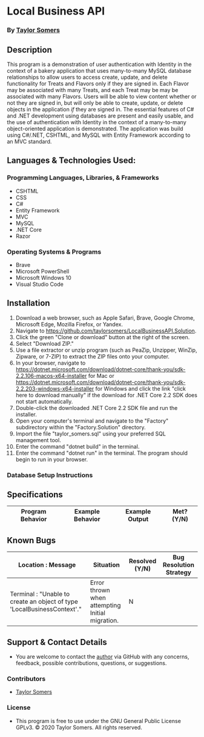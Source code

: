 # Local Business API

  ### By [Taylor Somers](https://github.com/taylorsomers/)

## Description

  This program is a demonstration of user authentication with Identity in the context of a bakery application that uses many-to-many MySQL database relationships to allow users to access create, update, and delete functionality for Treats and Flavors only if they are signed in. Each Flavor may be associated with many Treats, and each Treat may be may be associated with many Flavors. Users will be able to view content whether or not they are signed in, but will only be able to create, update, or delete objects in the application *if* they are signed in. The essential features of C# and .NET development using databases are present and easily usable, and the use of authentication with Identity in the context of a many-to-many object-oriented application is demonstrated. The application was build using C#/.NET, CSHTML, and MySQL with Entity Framework according to an MVC standard.


## Languages & Technologies Used:

  ### Programming Languages, Libraries, & Frameworks
  * CSHTML
  * CSS
  * C#
  * Entity Framework
  * MVC
  * MySQL
  * .NET Core
  * Razor

  ### Operating Systems & Programs
  * Brave
  * Microsoft PowerShell
  * Microsoft Windows 10
  * Visual Studio Code

## Installation

  1.  Download a web browser, such as Apple Safari, Brave, Google Chrome, Microsoft Edge, Mozilla Firefox, or Yandex.
  2.  Navigate to https://github.com/taylorsomers/LocalBusinessAPI.Solution.
  3.  Click the green "Clone or download" button at the right of the screen.
  4.  Select "Download ZIP."
  5.  Use a file extractor or unzip program (such as PeaZip, Unzipper, WinZip, Zipware, or 7-ZIP) to extract the ZIP files onto your computer.
  6.  In your browser, navigate to https://dotnet.microsoft.com/download/dotnet-core/thank-you/sdk-2.2.106-macos-x64-installer for Mac or https://dotnet.microsoft.com/download/dotnet-core/thank-you/sdk-2.2.203-windows-x64-installer for Windows and click the link "click here to download manually" if the download for .NET Core 2.2 SDK does not start automatically.
  7.  Double-click the downloaded .NET Core 2.2 SDK file and run the installer.
  8.  Open your computer's terminal and navigate to the "Factory" subdirectory within the "Factory.Solution" directory.
  9.  Import the file "taylor_somers.sql" using your preferred SQL management tool.
  10. Enter the command "dotnet build" in the terminal.
  11. Enter the command "dotnet run" in the terminal. The program should begin to run in your browser.

  ### Database Setup Instructions



## Specifications

  | Program Behavior | Example Behavior | Example Output | Met? (Y/N) |
  | ----------- | ----------- | ----------- | ----------- |
  


## Known Bugs

| Location : Message |  Situation  | Resolved (Y/N) |  Bug Resolution Strategy |
| ----------- | ----------- | ----------- | ----------- |
| Terminal : "Unable to create an object of type 'LocalBusinessContext'." | Error thrown when attempting Initial migration. | N |  |


## Support & Contact Details

  * You are welcome to contact the [author](https://github.com/taylorsomers/) via GitHub with any concerns, feedback, possible contributions, questions, or suggestions.


### Contributors

  * [Taylor Somers](https://github.com/taylorsomers/)


### License

  * This program is free to use under the GNU General Public License GPLv3. © 2020 Taylor Somers. All rights reserved.